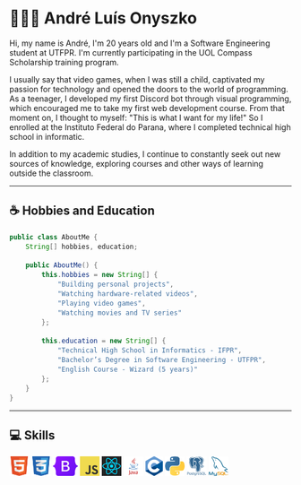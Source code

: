 <h1>👨🏻‍💻 André Luís Onyszko</h1>
<p>
Hi, my name is André, I'm 20 years old and I'm a Software Engineering student at UTFPR. I'm currently participating in the UOL Compass Scholarship training program.

I usually say that video games, when I was still a child, captivated my passion for technology and opened the doors to the world of programming. As a teenager, I developed my first Discord bot through visual programming, which encouraged me to take my first web development course. From that moment on, I thought to myself: "This is what I want for my life!" So I enrolled at the Instituto Federal do Parana, where I completed technical high school in informatic.

In addition to my academic studies, I continue to constantly seek out new sources of knowledge, exploring courses and other ways of learning outside the classroom.
</p>

---
<h2>☕ Hobbies and Education</h2>

```java
public class AboutMe {
    String[] hobbies, education;

    public AboutMe() {
        this.hobbies = new String[] {
            "Building personal projects",
            "Watching hardware-related videos",
            "Playing video games",
            "Watching movies and TV series"
        };

        this.education = new String[] {
            "Technical High School in Informatics - IFPR",
            "Bachelor’s Degree in Software Engineering - UTFPR",
            "English Course - Wizard (5 years)"
        };
    }
}
```
---

<h2>💻 Skills </h2>
<p align="start">
    <img src="./html.png" height="35" />
    <img src="./css.png" height="35" />
    <img src="./bootstrap.png" height="35" />
    <img src="./javascript.png" height="35" />
    <img src="./react.png" height="35" />
    <img src="./java.png" height="35" />
    <img src="./c.png" height="35" />
    <img src="./python.png" height="35" />
    <img src="./postgree.png" height="35" />
    <img src="./my_sql.png" width="35" />
</p>
